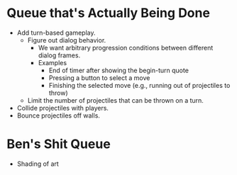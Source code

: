 # Queue that's Actually Being Done
- Add turn-based gameplay.
  - Figure out dialog behavior.
    - We want arbitrary progression conditions between different dialog frames.
    - Examples
      - End of timer after showing the begin-turn quote
      - Pressing a button to select a move
      - Finishing the selected move (e.g., running out of projectiles to throw)
  - Limit the number of projectiles that can be thrown on a turn.
- Collide projectiles with players.
- Bounce projectiles off walls.

# Ben's Shit Queue
- Shading of art
